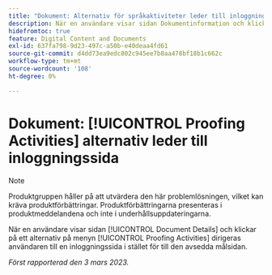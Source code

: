 ```yaml
---
title: "Dokument: Alternativ för språkaktiviteter leder till inloggningssida"
description: När en användare visar sidan Dokumentinformation och klickar på ett alternativ på menyn Korrekturaktiviteter dirigeras användaren till en inloggningssida i stället för till den avsedda målsidan.
hidefromtoc: true
feature: Digital Content and Documents
exl-id: 637fa798-9d23-497c-a50b-e40deaa4fd61
source-git-commit: d4dd73ea9edc802c945ee7b8aa478bf18b1c662c
workflow-type: tm+mt
source-wordcount: '108'
ht-degree: 0%

---
```


# Dokument: [!UICONTROL Proofing Activities] alternativ leder till inloggningssida

<!--This article is on WF and WFP TOCs-->
<!--Converted to story-->

>[!NOTE]
>
>Produktgruppen håller på att utvärdera den här problemlösningen, vilket kan kräva produktförbättringar. Produktförbättringarna presenteras i produktmeddelandena och inte i underhållsuppdateringarna.

När en användare visar sidan [!UICONTROL Document Details] och klickar på ett alternativ på menyn [!UICONTROL Proofing Activities] dirigeras användaren till en inloggningssida i stället för till den avsedda målsidan.

_Först rapporterad den 3 mars 2023._
